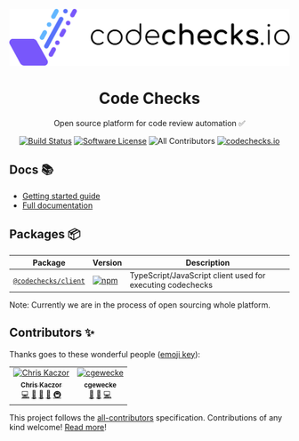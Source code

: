 <p align="center">
  <a href="https://codechecks.io"><img src="./images/codechecks.png" width="600" alt="codechecks.io"></a>
  <h1 align="center">Code Checks</h1>
  <p align="center">
  Open source platform for code review automation ✅
  </p>
  <p align="center">
    <a href="https://circleci.com/gh/codechecks/monorepo"><img alt="Build Status" src="https://circleci.com/gh/codechecks/monorepo/tree/master.svg?style=svg"></a>
    <a href="/package.json"><img alt="Software License" src="https://img.shields.io/badge/license-MIT-brightgreen.svg?style=flat-square"></a>
    <img src="https://img.shields.io/badge/all_contributors-2-orange.svg?style=flat-square" alt="All Contributors">
    <a href="https://codechecks.io"><img src="https://raw.githubusercontent.com/codechecks/docs/master/images/badges/badge-default.svg?sanitize=true" alt="codechecks.io"></a>
  </p>
</p>

## Docs 📚

- [Getting started guide](https://github.com/codechecks/docs/blob/master/getting-started.md)
- [Full documentation](https://github.com/codechecks/docs)

## Packages 📦

| Package                                  | Version                                                                                                         | Description                                                |
| ---------------------------------------- | --------------------------------------------------------------------------------------------------------------- | ---------------------------------------------------------- |
| [`@codechecks/client`](/packages/client) | [![npm](https://img.shields.io/npm/v/@codechecks/client.svg)](https://www.npmjs.com/package/@codechecks/client) | TypeScript/JavaScript client used for executing codechecks |

Note: Currently we are in the process of open sourcing whole platform.

## Contributors ✨

Thanks goes to these wonderful people ([emoji key](https://allcontributors.org/docs/en/emoji-key)):

<!-- ALL-CONTRIBUTORS-LIST:START - Do not remove or modify this section -->
<!-- prettier-ignore -->
<table>
  <tr>
    <td align="center"><a href="https://twitter.com/krzkaczor"><img src="https://avatars2.githubusercontent.com/u/1814312?v=4" width="100px;" alt="Chris Kaczor"/><br /><sub><b>Chris Kaczor</b></sub></a><br /><a href="https://github.com/codechecks/monorepo/commits?author=krzkaczor" title="Code">💻</a> <a href="#ideas-krzkaczor" title="Ideas, Planning, & Feedback">🤔</a> <a href="https://github.com/codechecks/monorepo/commits?author=krzkaczor" title="Documentation">📖</a> <a href="#business-krzkaczor" title="Business development">💼</a> <a href="#infra-krzkaczor" title="Infrastructure (Hosting, Build-Tools, etc)">🚇</a></td>
    <td align="center"><a href="https://cgewecke.github.io/"><img src="https://avatars0.githubusercontent.com/u/7332026?v=4" width="100px;" alt="cgewecke"/><br /><sub><b>cgewecke</b></sub></a><br /><a href="#plugin-cgewecke" title="Plugin/utility libraries">🔌</a> <a href="#ideas-cgewecke" title="Ideas, Planning, & Feedback">🤔</a> <a href="https://github.com/codechecks/monorepo/commits?author=cgewecke" title="Code">💻</a></td>
  </tr>
</table>

<!-- ALL-CONTRIBUTORS-LIST:END -->

This project follows the [all-contributors](https://github.com/all-contributors/all-contributors) specification.
Contributions of any kind welcome! [Read more](./CONTRIBUTING.md)!
